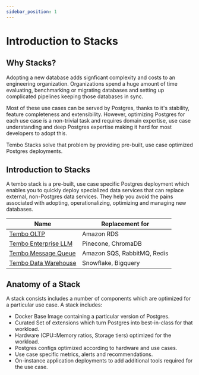 ```yaml
---
sidebar_position: 1
---
```


# Introduction to Stacks

## Why Stacks?

Adopting a new database adds signficant complexity and costs to an engineering organization. Organizations spend a huge amount of time evaluating, benchmarking or migrating databases and setting up complicated pipelines keeping those databases in sync.

Most of these use cases can be served by Postgres, thanks to it's stability, feature completeness and extensibility. However, optimizing Postgres for each use case is a non-trivial task and requires domain expertise, use case understanding and deep Postgres expertise making it hard for most developers to adopt this.

Tembo Stacks solve that problem by providing pre-built, use case optimized Postgres deployments.

## Introduction to Stacks

A tembo stack is a pre-built, use case specific Postgres deployment which enables you to quickly deploy specialized data services that can replace external, non-Postgres data services. They help you avoid the pains associated with adopting, operationalizing, optimizing and managing new databases.

|Name|Replacement for|
|----|---------------|
|[Tembo OLTP](oltp.md)| Amazon RDS |
|[Tembo Enterprise LLM](enterprise-llm.md)| Pinecone, ChromaDB |
|[Tembo Message Queue](message-queue.md)| Amazon SQS, RabbitMQ, Redis |
|[Tembo Data Warehouse](olap.md)| Snowflake, Bigquery |

## Anatomy of a Stack

A stack consists includes a number of components which are optimized for a particular use case. A stack includes:

* Docker Base Image containing a particular version of Postgres.
* Curated Set of extensions which turn Postgres into best-in-class for that workload.
* Hardware (CPU::Memory ratios, Storage tiers) optimized for the workload.
* Postgres configs optimized according to hardware and use cases.
* Use case specific metrics, alerts and recommendations.
* On-instance application deployments to add additional tools required for the use case.

